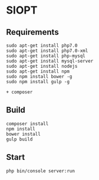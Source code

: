 # SIOPT

## Requirements

    sudo apt-get install php7.0
    sudo apt-get install php7.0-xml
    sudo apt-get install php-mysql
    sudo apt-get install mysql-server
    sudo apt-get install nodejs
    sudo apt-get install npm
    sudo npm install bower -g
    sudo npm install gulp -g

    + composer

## Build

    composer install
    npm install
    bower install
    gulp build

## Start

    php bin/console server:run
